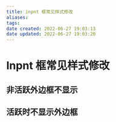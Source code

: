 ```yaml
---
title: inpnt 框常见样式修改
aliases: 
tags: 
date created: 2022-06-27 19:03:13
date updated: 2022-06-27 19:03:20
---
```


# Inpnt 框常见样式修改
## 非活跃外边框不显示
## 活跃时不显示外边框
## 